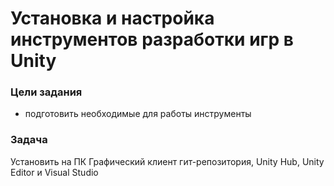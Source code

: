 # Установка и настройка инструментов разработки игр в Unity

### **Цели задания**
- подготовить необходимые для работы инструменты

### **Задача**
Установить на ПК Графический клиент гит-репозитория, Unity Hub, Unity Editor и Visual Studio
